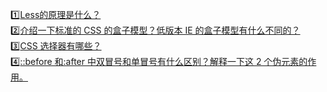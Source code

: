 :one:[Less的原理是什么？](https://github.com/Eveveen/fe-study/blob/master/css/01.less.md)    
:two:[介绍一下标准的 CSS 的盒子模型？低版本 IE 的盒子模型有什么不同的？](https://github.com/Eveveen/fe-study/blob/master/css/02.box.md)  
:three:[CSS 选择器有哪些？](https://github.com/Eveveen/fe-study/blob/master/css/03.selector.md)    
:four:[::before 和:after 中双冒号和单冒号有什么区别？解释一下这 2 个伪元素的作用。](https://github.com/Eveveen/fe-study/blob/master/css/04.element.md)   